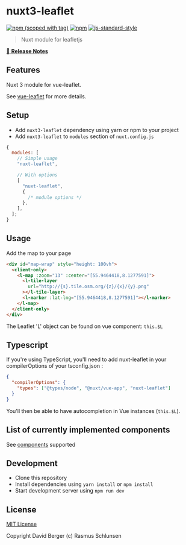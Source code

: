 # nuxt3-leaflet

[![npm (scoped with tag)](https://img.shields.io/npm/v/nuxt-leaflet/latest.svg?style=flat-square)](https://npmjs.com/package/nuxt3-leaflet)
[![npm](https://img.shields.io/npm/dt/nuxt-leaflet.svg?style=flat-square)](https://npmjs.com/package/nuxt3-leaflet)
[![js-standard-style](https://img.shields.io/badge/code_style-standard-brightgreen.svg?style=flat-square)](http://standardjs.com)

> Nuxt module for leafletjs

[📖 **Release Notes**](./CHANGELOG.md)

## Features

Nuxt 3 module for vue-leaflet.

See [vue-leaflet](https://github.com/vue-leaflet/vue-leaflet) for more details.

## Setup

- Add `nuxt3-leaflet` dependency using yarn or npm to your project
- Add `nuxt3-leaflet` to `modules` section of `nuxt.config.js`

```js
{
  modules: [
    // Simple usage
    "nuxt-leaflet",

    // With options
    [
      "nuxt-leaflet",
      {
        /* module options */
      },
    ],
  ];
}
```

## Usage

Add the map to your page

```html
<div id="map-wrap" style="height: 100vh">
  <client-only>
    <l-map :zoom="13" :center="[55.9464418,8.1277591]">
      <l-tile-layer
        url="http://{s}.tile.osm.org/{z}/{x}/{y}.png"
      ></l-tile-layer>
      <l-marker :lat-lng="[55.9464418,8.1277591]"></l-marker>
    </l-map>
  </client-only>
</div>
```

The Leaflet 'L' object can be found on vue component: `this.$L`

## Typescript

If you're using TypeScript, you'll need to add nuxt-leaflet in your compilerOptions of your tsconfig.json :

```json
{
  "compilerOptions": {
    "types": ["@types/node", "@nuxt/vue-app", "nuxt-leaflet"]
  }
}
```

You'll then be able to have autocompletion in Vue instances (`this.$L`).

## List of currently implemented components

See [components](https://github.com/schlunsen/nuxt-leaflet/blob/master/lib/templates/plugin.js) supported

## Development

- Clone this repository
- Install dependencies using `yarn install` or `npm install`
- Start development server using `npm run dev`

## License

[MIT License](./LICENSE)

Copyright David Berger (c) Rasmus Schlunsen
